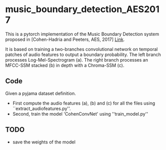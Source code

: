 # music_boundary_detection_AES2017

This is a pytorch implementation of the Music Boundary Detection system proposed in [Cohen-Hadria and Peeters, AES, 2017] [Link](https://hal.archives-ouvertes.fr/hal-01534850/document).

It is based on training a two-branches convolutional network on temporal patches of audio features to output a boundary probability.
The left branch processes Log-Mel-Spectrogram (a). The right branch processes an MFCC-SSM stacked (b) in depth with a Chroma-SSM (c).

## Code

Given a pyjama dataset definition.
- First compute the audio features (a), (b) and (c) for all the files using ``extract_audiofeatures.py''.
- Second, train the model 'CohenConvNet' using ''train_model.py''

## TODO
- save the weights of the model
